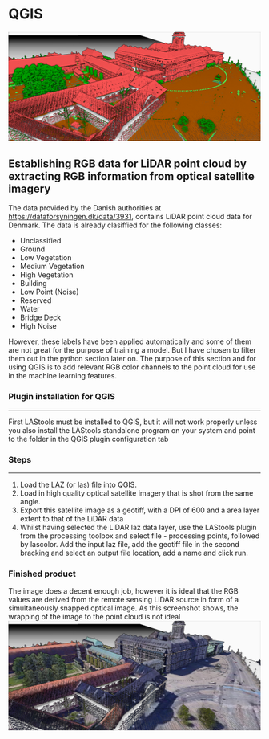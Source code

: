 # QGIS 
![Screenshot](lidarxyz2_in.png)

## Establishing RGB data for LiDAR point cloud by extracting RGB information from optical satellite imagery

The data provided by the Danish authorities at https://dataforsyningen.dk/data/3931, contains LiDAR point cloud data for Denmark. The data is already clasiffied for the following classes:
* Unclassified
* Ground
* Low Vegetation
* Medium Vegetation
* High Vegetation
* Building
* Low Point (Noise)
* Reserved
* Water
* Bridge Deck
* High Noise

However, these labels have been applied automatically and some of them are not great for the purpose of training a model. But I have chosen to filter them out in the python section later on. The purpose of this section and for using QGIS is to add relevant RGB color channels to the point cloud for use in the machine learning features. 


### Plugin installation for QGIS
--------------------------------------------------------------
First LAStools must be installed to QGIS, but it will not work properly unless you also install the LAStools standalone program on your system and point to the folder in the QGIS plugin configuration tab


### Steps
--------------------------------------------------------------
1) Load the LAZ (or las) file into QGIS.
2) Load in high quality optical satellite imagery that is shot from the same angle. 
3) Export this satellite image as a geotiff, with a DPI of 600 and a area layer extent to that of the LiDAR data
4) Whilst having selected the LiDAR laz data layer, use the LAStools plugin from the processing toolbox and select file - processing points, followed by lascolor. Add the input laz file, add the geotiff file in the second bracking and select an output file location, add a name and click run.

### Finished product
The image does a decent enough job, however it is ideal that the RGB values are derived from the remote sensing LiDAR source in form of a simultaneously snapped optical image. As this screenshot shows, the wrapping of the image to the point cloud is not ideal
![Screenshot](lidarxyz3_in.png)

